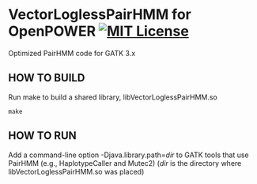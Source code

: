 # VectorLoglessPairHMM for OpenPOWER [![MIT License](http://img.shields.io/badge/license-MIT-blue.svg?style=flat)](LICENSE)
Optimized PairHMM code for GATK 3.x

## HOW TO BUILD
Run make to build a shared library, libVectorLoglessPairHMM.so

   `make`

## HOW TO RUN
Add a command-line option -Djava.library.path=_dir_ to GATK tools that use PairHMM (e.g., HaplotypeCaller and Mutec2)
(_dir_ is the directory where libVectorLoglessPairHMM.so was placed) 
